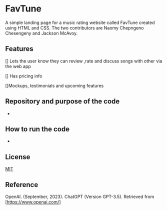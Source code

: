 # FavTune 

A simple landing page for a music rating website called FavTune created using HTML and CSS. The two contributors are Naomy Chepngeno Chesengeny and Jackson McAvoy.



## Features
 
[] Lets the user know they can review ,rate and discuss songs with other via the web app

[] Has pricing info

[]Mockups, testimonials and upcoming features

## Repository and purpose of the code

-

## How to run the code
-




## License

[MIT](https://choosealicense.com/licenses/mit/)

## Reference
OpenAI. (September, 2023). ChatGPT (Version GPT-3.5). Retrieved from [https://www.openai.com/]
